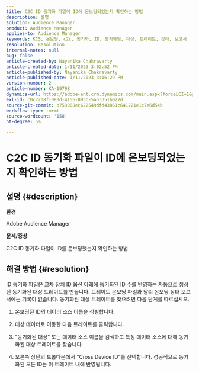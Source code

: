 ```yaml
---
title: C2C ID 동기화 파일이 ID에 온보딩되었는지 확인하는 방법
description: 설명
solution: Audience Manager
product: Audience Manager
applies-to: Audience Manager
keywords: KCS, 온보딩, c2c, 동기화, ID, 동기화됨, 대상, 트레이트, 상태, 보고서
resolution: Resolution
internal-notes: null
bug: false
article-created-by: Nayanika Chakravarty
article-created-date: 1/11/2023 3:02:52 PM
article-published-by: Nayanika Chakravarty
article-published-date: 1/11/2023 3:16:29 PM
version-number: 2
article-number: KA-19798
dynamics-url: https://adobe-ent.crm.dynamics.com/main.aspx?forceUCI=1&pagetype=entityrecord&etn=knowledgearticle&id=8e25c401-c191-ed11-aad1-6045bd006e5a
exl-id: c0c7208f-080d-4156-893b-5a53351b027d
source-git-commit: b753008ec622549dfd43861c641221e1c7e6d54b
workflow-type: tm+mt
source-wordcount: '158'
ht-degree: 5%

---
```


# C2C ID 동기화 파일이 ID에 온보딩되었는지 확인하는 방법

## 설명 {#description}


<b>환경</b>

Adobe Audience Manager

<b>문제/증상</b>

C2C ID 동기화 파일이 ID를 온보딩했는지 확인하는 방법




## 해결 방법 {#resolution}


ID 동기화 파일은 교차 장치 ID 옵션 아래에 동기화된 ID 수를 반영하는 자동으로 생성된 동기화된 대상 트레이트를 만듭니다. 트레이트 온보딩 파일과 달리 온보딩 상태 보고서에는 기록이 없습니다. 동기화된 대상 트레이트를 찾으려면 다음 단계를 따르십시오.

1) 온보딩된 ID의 데이터 소스 이름을 식별합니다.

2) 대상 데이터로 이동한 다음 트레이트를 클릭합니다.

3) &quot;동기화된 대상&quot; 또는 데이터 소스 이름을 검색하고 특정 데이터 소스에 대해 동기화된 대상 트레이트를 찾습니다.

4) 오른쪽 상단의 드롭다운에서 &quot;Cross Device ID&quot;를 선택합니다. 성공적으로 동기화된 모든 ID는 이 트레이트 내에 반영됩니다.
